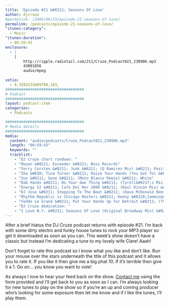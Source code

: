 ```yaml
---
title: 'Episode #21 &#8211; Seasons Of Love'
author: djcruze
#permalink: /2006/09/23/episode-21-seasons-of-love/
permalink: /podcasts/episode-21-seasons-of-love/
"itunes:category":
  - Music
"itunes:duration":
  - 00:59:43
enclosure:
  - |
    |
        http://ripple.radiotail.com/211/Cruze_Podcast021_230906.mp3
        43001856
        audio/mpeg
        
votio:
  - 8.3592233009708,103,
###################################
# Podcast
###################################
layout: podcast-item
categories:
  - Podcasts

###################################
# Media details
###################################
media:
  content: "audio/podcasts/Cruze_Podcast021_230906.mp3"
  length: "00:59:43"
  keywords: ""
  tracklist:
    - "DJ Cruze chart rundown: "
    - "Mason &#8211; Exceeder &#8211; Boss Records"
    - "Ferry Corsten &#8211; Junk &#8211; (D Ramirez Mix) &#8211; Positiva"
    - "Ike &#038; Tina Turner &#8211; Raise Your Hands (You Got To) &#8211; (Nick Nite Extended Mix) &#8211; Gusto Records"
    - "Sun &#8211; Gone &#8211; (Moto Blanco Remix) &#8211; White"
    - "Dab Hands &#8211; Do Your Own Thing &#8211; (Tyrell&#8217;s Mix) &#8211; Gusto Records"
    - "Energy 52 &#8211; Cafe Del Mar 2006 &#8211; (Raul Rincon Mix) &#8211; AATW"
    - "DJ Jose &#8211; Stepping To The Beat &#8211; (Dave McDonald Remix) &#8211; Data Records"
    - "Rhythm Republic vs Chicago Masters &#8211; Kenny &#8220;Jammin&#8221; Jason &#8211; Can You Dance? &#8211; (Soul Avengerz Club Mix) &#8211; Simply Recordings"
    - "Fedde Le Grand &#8211; Put Your Hands Up For Detroit &#8211; (TV Rock &#038; Dirty South Melbourne Militia Remix) &#8211; CR2 Records"
    - "DJ Cruze dedication: "
    - "I Love N.Y. &#8211; Seasons Of Love (Original Broadway Mix) &#8211; Boss Records"
---
```


After a brief hiatus the DJ Cruze podcast returns with episode #21. I&#8217;m back with some dirty electro and funky house tunes to rock your MP3 player so get it downloaded as soon as you can. This week&#8217;s show doesn&#8217;t have a classic but instead I&#8217;m dedicating a tune to my lovely wife Clare! Aaah!

Don&#8217;t forget to rate this podcast so I know what you like and don&#8217;t like. Run your mouse over the stars underneath the title of this podcast and it allows you to rate it. If you like it then give me a big phat 10. If it&#8217;s terrible then give it a 1. Go on&#8230; you know you want to vote!

As always I love to hear your feed back on the show. [Contact me][1] using the form provided and I&#8217;ll get back to you as soon as I can. I&#8217;m always looking for new tunes to play on the show so if you&#8217;re an up and coming producer who&#8217;s looking for some exposure then let me know and if I like the tunes, I&#8217;ll play them.

 [1]: http://www.djcruze.co.uk/cms/contact/
